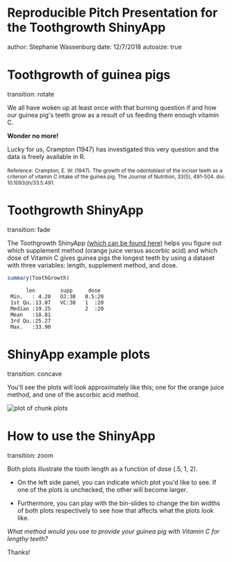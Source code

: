 Reproducible Pitch Presentation for the Toothgrowth ShinyApp
========================================================
author: Stephanie Wassenburg
date: 12/7/2018
autosize: true

Toothgrowth of guinea pigs
========================================================
transition: rotate

We all have woken up at least once with that burning question if and how our guinea pig's teeth grow as a result of us feeding them enough vitamin C. 

<b>Wonder no more!</b>

Lucky for us, Crampton (1947) has investigated this very question and the data is freely available in R. 

<small>Reference:</small>
<small>Crampton, E. W. (1947). The growth of the odontoblast of the incisor teeth as a criterion of vitamin C intake of the guinea pig. The Journal of Nutrition, 33(5), 491-504. doi: 10.1093/jn/33.5.491.</small>


Toothgrowth ShinyApp
========================================================
transition: fade

The Toothgrowth ShinyApp [(which can be found here)](https://stephla.shinyapps.io/ToothgrowthShinyApp/) helps you figure out which supplement method (orange juice versus ascorbic acid) and which dose of Vitamin C gives guinea pigs the longest teeth by using a dataset with three variables: length, supplement method, and dose. 




```r
summary(ToothGrowth)
```

```
      len        supp     dose   
 Min.   : 4.20   OJ:30   0.5:20  
 1st Qu.:13.07   VC:30   1  :20  
 Median :19.25           2  :20  
 Mean   :18.81                   
 3rd Qu.:25.27                   
 Max.   :33.90                   
```

ShinyApp example plots
========================================================
transition: concave

You'll see the plots will look approximately like this; one for the orange juice method, and one of the ascorbic acid method.

![plot of chunk plots](Pitch-figure/plots-1.png)

How to use the ShinyApp
========================================================
transition: zoom

Both plots illustrate the tooth length as a function of dose (.5, 1, 2). 

- On the left side panel, you can indicate which plot you'd like to see. If one of the plots is unchecked, the other will become larger. 

- Furthermore, you can play with the bin-slides to change the bin widths of both plots respectively to see how that affects what the plots look like.

<i>What method would you use to provide your guinea pig with Vitamin C for lengthy teeth?</i>

Thanks!
